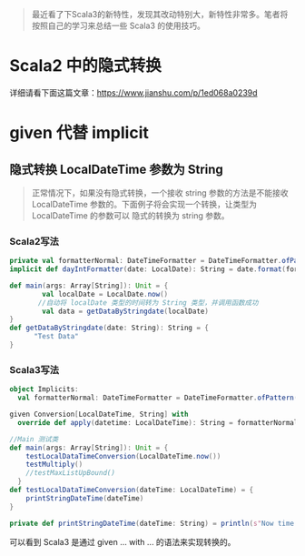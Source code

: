 > 最近看了下Scala3的新特性，发现其改动特别大，新特性非常多。笔者将按照自己的学习来总结一些 Scala3 的使用技巧。

# Scala2 中的隐式转换

详细请看下面这篇文章：https://www.jianshu.com/p/1ed068a0239d

# given 代替 implicit

## 隐式转换 LocalDateTime 参数为 String

> 正常情况下，如果没有隐式转换，一个接收 string 参数的方法是不能接收 LocalDateTime 参数的。下面例子将会实现一个转换，让类型为 LocalDateTime 的参数可以
> 隐式的转换为 string 参数。

### Scala2写法

```scala
private val formatterNormal: DateTimeFormatter = DateTimeFormatter.ofPattern("yyyy-MM-dd")
implicit def dayIntFormatter(date: LocalDate): String = date.format(formatterNormal)

def main(args: Array[String]): Unit = {
        val localDate = LocalDate.now()
       //自动将 localDate 类型的时间转为 String 类型，并调用函数成功
        val data = getDataByStringdate(localDate)
}
def getDataByStringdate(date: String): String = {
      "Test Data"
}
```

### Scala3写法

```scala
object Implicits:
  val formatterNormal: DateTimeFormatter = DateTimeFormatter.ofPattern("yyyy-MM-dd")

given Conversion[LocalDateTime, String] with
  override def apply(datetime: LocalDateTime): String = formatterNormal.format(datetime)

//Main 测试类
def main(args: Array[String]): Unit = {
    testLocalDataTimeConversion(LocalDateTime.now())
    testMultiply()
    //testMaxListUpBound()
  }
def testLocalDataTimeConversion(dateTime: LocalDateTime) = {
    printStringDateTime(dateTime)
}

private def printStringDateTime(dateTime: String) = println(s"Now time is $dateTime")
```

可以看到 Scala3 是通过 given ... with ... 的语法来实现转换的。
